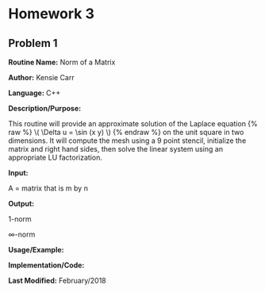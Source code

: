 # Homework 3
## Problem 1
**Routine Name:**           Norm of a Matrix

**Author:** Kensie Carr

**Language:** C++

**Description/Purpose:** 

This routine will provide an approximate solution of the Laplace equation
{% raw %}
\\( \Delta u = \sin (x y) \\)
{% endraw %}
on the unit square in two dimensions. It will compute the mesh using a 9 point stencil, initialize the matrix and right hand sides, then solve the linear system using an appropriate LU factorization.

**Input:**

A = matrix that is m by n

**Output:** 

1-norm

∞-norm

**Usage/Example:**


**Implementation/Code:** 

**Last Modified:** February/2018